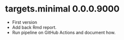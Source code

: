 # targets.minimal 0.0.0.9000

* First version
* Add back Rmd report.
* Run pipeline on GitHub Actions and document how.
